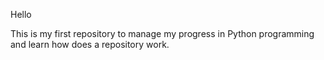 
Hello

This is my first repository to manage my progress in Python programming and learn how does a repository work.
